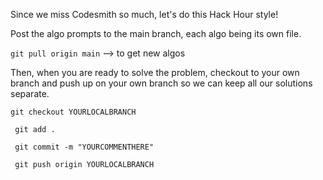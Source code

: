 Since we miss Codesmith so much, let's do this Hack Hour style!

Post the algo prompts to the main branch, each algo being its own file.

` git pull origin main ` --> to get new algos

Then, when you are ready to solve the problem, checkout to your own branch and push up on your own branch so we can keep all our solutions separate.

` git checkout YOURLOCALBRANCH `

`  git add . `

`  git commit -m "YOURCOMMENTHERE" `

`  git push origin YOURLOCALBRANCH `




